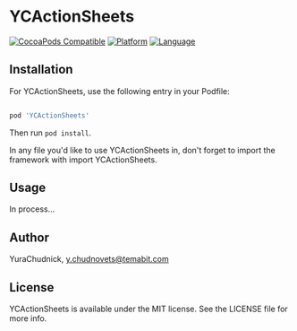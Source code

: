 # YCActionSheets

[![CocoaPods Compatible](https://img.shields.io/cocoapods/v/YCActionSheets.svg)](https://img.shields.io/cocoapods/v/YCActionSheets.svg)
[![Platform](https://img.shields.io/cocoapods/p/YCActionSheets.svg?style=flat)](https://img.shields.io/cocoapods/p/YCActionSheets.svg?style=flat)
[![Language](http://img.shields.io/badge/language-Swift-brightgreen.svg?style=flat
)](https://developer.apple.com/swift)

## Installation
For YCActionSheets, use the following entry in your Podfile:

```rb

pod 'YCActionSheets'

```

Then run `pod install`.

In any file you'd like to use YCActionSheets in, don't forget to import the framework with import YCActionSheets.

## Usage

In process...

## Author

YuraChudnick, y.chudnovets@temabit.com

## License

YCActionSheets is available under the MIT license. See the LICENSE file for more info.

